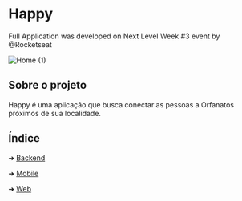 # Happy
Full Application was developed on Next Level Week #3 event by @Rocketseat

![Home (1)](https://user-images.githubusercontent.com/59658559/96353721-1f8e4d80-10a5-11eb-9ad7-9bd556aee36a.png)


## Sobre o projeto
Happy é uma aplicação que busca conectar as pessoas a Orfanatos próximos de sua localidade.

## Índice

➜ [Backend](https://github.com/Aurelio-Dev/NLW-3/tree/main/backend)

➜ [Mobile](https://github.com/Aurelio-Dev/NLW-3/tree/main/mobile)

➜ [Web](https://github.com/Aurelio-Dev/NLW-3/tree/main/web)
